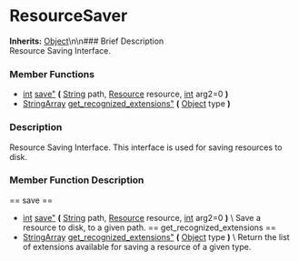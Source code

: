 #  ResourceSaver  
**Inherits:** [Object](class_object)\\n\\n###  Brief Description  
Resource Saving Interface.
###  Member Functions 
  * [int](class_int) [save"](#save) **(** [String](class_string) path, [Resource](class_resource) resource, [int](class_int) arg2=0  **)**
  * [StringArray](class_stringarray) [get_recognized_extensions"](#get_recognized_extensions) **(** [Object](class_object) type  **)**
###  Description  
Resource Saving Interface. This interface is used for saving resources to disk.
###  Member Function Description  
==  save  ==
  * [int](class_int) [save"](#save) **(** [String](class_string) path, [Resource](class_resource) resource, [int](class_int) arg2=0  **)**
\\
Save a resource to disk, to a given path.
==  get_recognized_extensions  ==
  * [StringArray](class_stringarray) [get_recognized_extensions"](#get_recognized_extensions) **(** [Object](class_object) type  **)**
\\
Return the list of extensions available for saving a resource of a given type.
